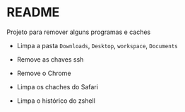# README

Projeto para remover alguns programas e caches

* Limpa a pasta `Downloads`, `Desktop`, `workspace`, `Documents`

* Remove as chaves ssh

* Remove o Chrome

* Limpa os chaches do Safari

* Limpa o histórico do zshell
